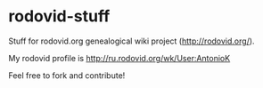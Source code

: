 rodovid-stuff
=============

Stuff for rodovid.org genealogical wiki project (http://rodovid.org/).

My rodovid profile is http://ru.rodovid.org/wk/User:AntonioK

Feel free to fork and contribute!
